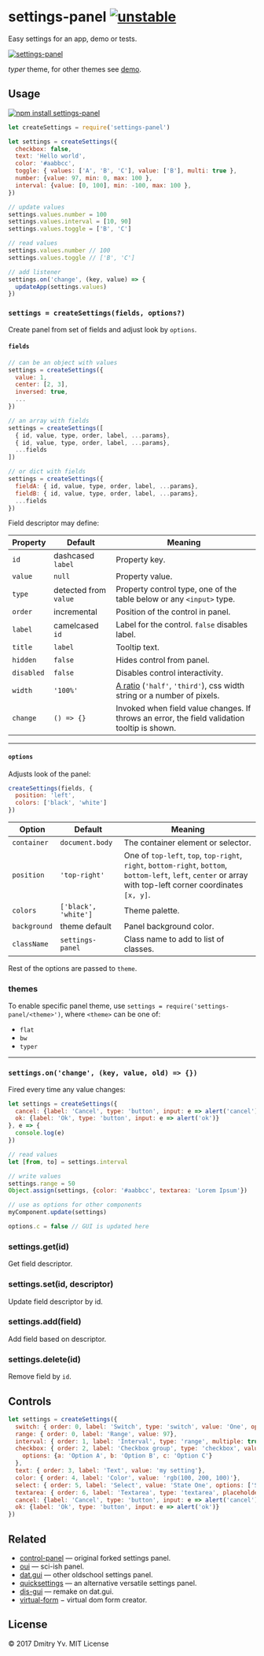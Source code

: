 # settings-panel [![unstable](https://img.shields.io/badge/stability-unstable-green.svg)](http://github.com/badges/stability-badges)

Easy settings for an app, demo or tests.

<!-- TODO: really simple tiny cute image here -->
[![settings-panel](https://raw.githubusercontent.com/dfcreative/settings-panel/gh-pages/images/preview.png "settings-panel")](http://dfcreative.github.io/settings-panel/)

_typer_ theme, for other themes see [demo](http://dfcreative.github.io/settings-panel/).

## Usage

[![npm install settings-panel](https://nodei.co/npm/settings-panel.png?mini=true)](https://npmjs.org/package/settings-panel/)

```js
let createSettings = require('settings-panel')

let settings = createSettings({
  checkbox: false,
  text: 'Hello world',
  color: '#aabbcc',
  toggle: { values: ['A', 'B', 'C'], value: ['B'], multi: true },
  number: {value: 97, min: 0, max: 100 },
  interval: {value: [0, 100], min: -100, max: 100 },
})

// update values
settings.values.number = 100
settings.values.interval = [10, 90]
settings.values.toggle = ['B', 'C']

// read values
settings.values.number // 100
settings.values.toggle // ['B', 'C']

// add listener
settings.on('change', (key, value) => {
  updateApp(settings.values)
})
```

### `settings = createSettings(fields, options?)`

Create panel from set of fields and adjust look by `options`.

#### `fields`

```js
// can be an object with values
settings = createSettings({
  value: 1,
  center: [2, 3],
  inversed: true,
  ...
})

// an array with fields
settings = createSettings([
  { id, value, type, order, label, ...params},
  { id, value, type, order, label, ...params},
  ...fields
])

// or dict with fields
settings = createSettings({
  fieldA: { id, value, type, order, label, ...params},
  fieldB: { id, value, type, order, label, ...params},
  ...fields
})
```

Field descriptor may define:

Property | Default | Meaning
---|---|---
`id` | dashcased `label` | Property key.
`value` | `null` | Property value.
`type` | detected from `value` | Property control type, one of the table below or any `<input>` type.
`order` | incremental | Position of the control in panel.
`label` | camelcased `id` | Label for the control. `false` disables label.
`title` | `label` | Tooltip text.
`hidden` | `false` | Hides control from panel.
`disabled` | `false` | Disables control interactivity.
`width` | `'100%'` | [A ratio](https://npmjs.org/package/parse-fraction) (`'half'`, `'third'`), css width string or a number of pixels.
`change` | `() => {}` | Invoked when field value changes. If throws an error, the field validation tooltip is shown.

<!--
Field type specific properties:

Property | Default | Meaning
`min`, `max` | `0..100` | Numeric controls range.
`step`, `steps` | `1` | Numeric control step or stops.
`multi` | detected from `value` | Makes range an interval and select a multiselect.
`format` | `'hex'` | Defines color field format
`options` | `[]` | Choice control options, either an array `['Label1', 'Label2', ...]` or an object `{Label1: value1, Label2: value2}`.
`placeholder` | `null` | Textual controls placeholder.
-->

---

#### `options`

Adjusts look of the panel:

```js
createSettings(fields, {
  position: 'left',
  colors: ['black', 'white']
})
```

Option | Default | Meaning
---|---|---
`container` | `document.body` | The container element or selector.
`position` | `'top-right'` | One of `top-left`, `top`, `top-right`, `right`, `bottom-right`, `bottom`, `bottom-left`, `left`, `center` or array with top-left corner coordinates `[x, y]`.
`colors` | `['black', 'white']` | Theme palette.
`background` | theme default | Panel background color.
`className` | `settings-panel` | Class name to add to list of classes.

Rest of the options are passed to `theme`.

### themes

To enable specific panel theme, use `settings = require('settings-panel/<theme>')`, where `<theme>` can be one of:

* `flat`
* `bw`
* `typer`

---

### `settings.on('change', (key, value, old) => {})`

Fired every time any value changes:

```js
let settings = createSettings({
  cancel: {label: 'Cancel', type: 'button', input: e => alert('cancel')},
  ok: {label: 'Ok', type: 'button', input: e => alert('ok')}
}, e => {
  console.log(e)
})

// read values
let [from, to] = settings.interval

// write values
settings.range = 50
Object.assign(settings, {color: '#aabbcc', textarea: 'Lorem Ipsum'})

// use as options for other components
myComponent.update(settings)

options.c = false // GUI is updated here
```

### settings.get(id)

Get field descriptor.

### settings.set(id, descriptor)

Update field descriptor by id.

### settings.add(field)

Add field based on descriptor.

### settings.delete(id)

Remove field by `id`.


## Controls

```js
let settings = createSettings({
  switch: { order: 0, label: 'Switch', type: 'switch', value: 'One', options: ['One', 'Two', 'Three']},
  range: { order: 0, label: 'Range', value: 97},
  interval: { order: 1, label: 'Interval', type: 'range', multiple: true, value: [33, 77]},
  checkbox: { order: 2, label: 'Checkbox group', type: 'checkbox', value: ['b', 'c'],
    options: {a: 'Option A', b: 'Option B', c: 'Option C'}
  },
  text: { order: 3, label: 'Text', value: 'my setting'},
  color: { order: 4, label: 'Color', value: 'rgb(100, 200, 100)'},
  select: { order: 5, label: 'Select', value: 'State One', options: ['State One', 'State Two', 'State Three']},
  textarea: { order: 6, label: 'Textarea', type: 'textarea', placeholder: 'long text...'},
  cancel: {label: 'Cancel', type: 'button', input: e => alert('cancel')},
  ok: {label: 'Ok', type: 'button', input: e => alert('ok')}
})
```

<!--
`title`, `header` |
`range`, `interval` |
`checkbox` |
`color` |
`select` |
`switch` |
`textarea` |
`text` |
`number` | -->
<!-- `canvas` | -->
<!-- `pad` | -->
<!-- `angle` | -->
<!-- `toggle` | -->
<!-- `gradient` | -->
<!-- `palette` | -->
<!-- `taglist` | -->
<!-- `file` | -->
<!-- `date` | -->
<!-- `time` | -->
<!-- `vec2`, `vec3`, `vec4` | -->
<!-- `volume` | -->
<!-- `log` | Logs output -->
<!-- `unit` | -->
<!-- `font` | -->
<!-- `ratio` | -->
<!-- `mic` | -->




## Related

* [control-panel](https://github.com/freeman-lab/control-panel) — original forked settings panel.
* [oui](https://github.com/wearekuva/oui) — sci-ish panel.
* [dat.gui](https://github.com/dataarts/dat.gui) — other oldschool settings panel.
* [quicksettings](https://github.com/bit101/quicksettings) — an alternative versatile settings panel.
* [dis-gui](https://github.com/wwwtyro/dis-gui) — remake on dat.gui.
* [virtual-form](https://github.com/yoshuawuyts/virtual-form) − virtual dom form creator.

## License

© 2017 Dmitry Yv. MIT License

